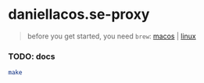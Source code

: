 # daniellacos.se-proxy

> before you get started, you need `brew`: [macos](https://brew.sh/) | [linux](https://docs.brew.sh/Homebrew-on-Linux)

### TODO: docs

```sh
make
```
